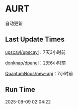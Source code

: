 # AURT

自动更新


## Last Update Times

[upscayl/upscayl](https://github.com/upscayl/upscayl)：7天3小时前

[donknap/dpanel](https://github.com/donknap/dpanel)：2天6小时前

[QuantumNous/new-api](https://github.com/QuantumNous/new-api)：7小时前


## Run Time
2025-08-09 02:04:22

